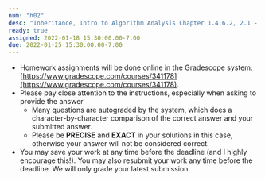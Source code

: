 ```yaml
---
num: "h02"
desc: "Inheritance, Intro to Algorithm Analysis Chapter 1.4.6.2, 2.1 - 2.2.1"
ready: true
assigned: 2022-01-18 15:30:00.00-7:00
due: 2022-01-25 15:30:00.00-7:00
---
```


* Homework assignments will be done online in the Gradescope system: [https://www.gradescope.com/courses/341178](https://www.gradescope.com/courses/341178).
* Please pay close attention to the instructions, especially when asking to provide the answer
	* Many questions are autograded by the system, which does a character-by-character comparison of the correct answer and your submitted answer.
	* Please be **PRECISE** and **EXACT** in your solutions in this case, otherwise your answer will not be considered correct.
* You may save your work at any time before the deadline (and I highly encourage this!). You may also resubmit your work any time before the deadline. We will only grade your latest submission.
